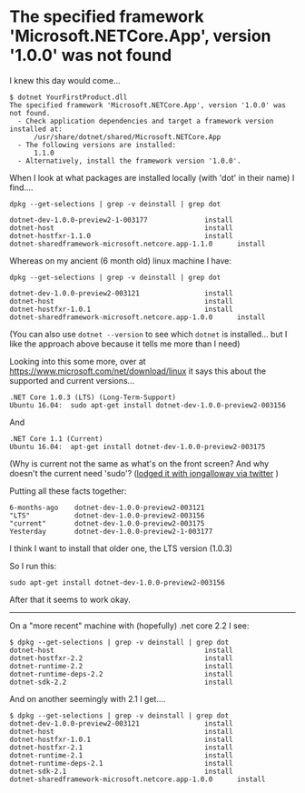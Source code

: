 # The specified framework 'Microsoft.NETCore.App', version '1.0.0' was not found

I knew this day would come...

    $ dotnet YourFirstProduct.dll
    The specified framework 'Microsoft.NETCore.App', version '1.0.0' was not found.
      - Check application dependencies and target a framework version installed at:
          /usr/share/dotnet/shared/Microsoft.NETCore.App
      - The following versions are installed:
          1.1.0
      - Alternatively, install the framework version '1.0.0'.
      
When I look at what packages are installed locally (with 'dot' in their name) I find....

    dpkg --get-selections | grep -v deinstall | grep dot
    
    dotnet-dev-1.0.0-preview2-1-003177              install
    dotnet-host                                     install
    dotnet-hostfxr-1.1.0                            install
    dotnet-sharedframework-microsoft.netcore.app-1.1.0      install
      

Whereas on my ancient (6 month old) linux machine I have:
    
    dpkg --get-selections | grep -v deinstall | grep dot
    
    dotnet-dev-1.0.0-preview2-003121                install
    dotnet-host                                     install
    dotnet-hostfxr-1.0.1                            install
    dotnet-sharedframework-microsoft.netcore.app-1.0.0      install
      
(You can also use `dotnet --version` to see which `dotnet` is installed... but I like the approach above because it tells me more than I need)


Looking into this some more, over at <https://www.microsoft.com/net/download/linux> it says this about the supported and current versions...

    .NET Core 1.0.3 (LTS) (Long-Term-Support)
    Ubuntu 16.04:  sudo apt-get install dotnet-dev-1.0.0-preview2-003156

And

    .NET Core 1.1 (Current)    
    Ubuntu 16.04:  apt-get install dotnet-dev-1.0.0-preview2-003175


(Why is current not the same as what's on the front screen? And why doesn't the current need 'sudo'? ([lodged it with jongalloway via twitter](https://twitter.com/secretGeek/status/823712625942896640) )
    
Putting all these facts together:

    6-months-ago    dotnet-dev-1.0.0-preview2-003121
    "LTS"           dotnet-dev-1.0.0-preview2-003156
    "current"       dotnet-dev-1.0.0-preview2-003175
    Yesterday       dotnet-dev-1.0.0-preview2-1-003177

    
    
I think I want to install that older one, the LTS version (1.0.3) 

So I run this:

    sudo apt-get install dotnet-dev-1.0.0-preview2-003156


After that it seems to work okay.


---

On a "more recent" machine with (hopefully) .net core 2.2 I see:


	$ dpkg --get-selections | grep -v deinstall | grep dot
	dotnet-host                                     install
	dotnet-hostfxr-2.2                              install
	dotnet-runtime-2.2                              install
	dotnet-runtime-deps-2.2                         install
	dotnet-sdk-2.2                                  install

And on another seemingly with 2.1 I get....

	$ dpkg --get-selections | grep -v deinstall | grep dot
	dotnet-dev-1.0.0-preview2-003121                install
	dotnet-host                                     install
	dotnet-hostfxr-1.0.1                            install
	dotnet-hostfxr-2.1                              install
	dotnet-runtime-2.1                              install
	dotnet-runtime-deps-2.1                         install
	dotnet-sdk-2.1                                  install
	dotnet-sharedframework-microsoft.netcore.app-1.0.0      install